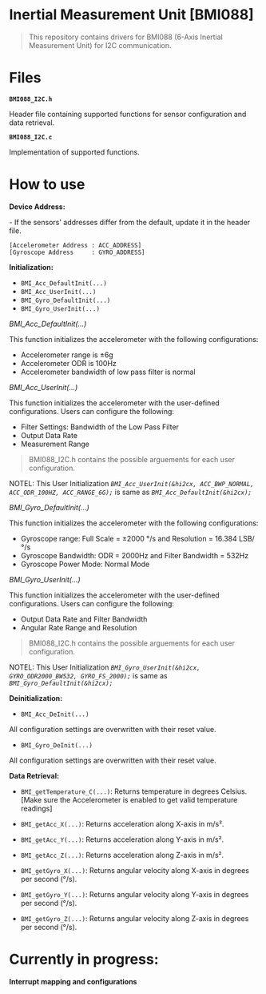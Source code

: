 # Inertial Measurement Unit [BMI088]

> This repository contains drivers for BMI088 (6-Axis Inertial Measurement Unit) for I2C communication.

# Files
**`BMI088_I2C.h`**
<p>Header file containing supported functions for sensor configuration and data retrieval. 

**`BMI088_I2C.c`**
<p> Implementation of supported functions.

# How to use
**Device Address:**
<p>- If the sensors' addresses differ from the default, update it in the header file.

`[Accelerometer Address : ACC_ADDRESS]`  
`[Gyroscope Address     : GYRO_ADDRESS]`  

**Initialization:**
- `BMI_Acc_DefaultInit(...)`
- `BMI_Acc_UserInit(...)`
- `BMI_Gyro_DefaultInit(...)`
- `BMI_Gyro_UserInit(...)`

*BMI_Acc_DefaultInit(...)* 
<p>This function initializes the accelerometer with the following configurations:

- Accelerometer range is ±6g
- Accelerometer ODR is 100Hz
- Accelerometer bandwidth of low pass filter is normal

*BMI_Acc_UserInit(...)* 
<p>This function initializes the accelerometer with the user-defined configurations.
Users can configure the following:

- Filter Settings: Bandwidth of the Low Pass Filter
- Output Data Rate
- Measurement Range

>BMI088_I2C.h contains the possible arguements for each user configuration.

NOTEL: This User Initialization *`BMI_Acc_UserInit(&hi2cx, ACC_BWP_NORMAL, ACC_ODR_100HZ, ACC_RANGE_6G);`* is same as *`BMI_Acc_DefaultInit(&hi2cx);`*


*BMI_Gyro_DefaultInit(...)* 
<p>This function initializes the accelerometer with the following configurations:

- Gyroscope range: Full Scale = ±2000 °/s and Resolution = 16.384 LSB/°/s
- Gyroscope Bandwidth: ODR = 2000Hz and Filter Bandwidth = 532Hz
- Gyroscope Power Mode: Normal Mode

*BMI_Gyro_UserInit(...)* 
<p>This function initializes the accelerometer with the user-defined configurations.
Users can configure the following:

- Output Data Rate and Filter Bandwidth
- Angular Rate Range and Resolution

>BMI088_I2C.h contains the possible arguements for each user configuration.

NOTEL: This User Initialization *`BMI_Gyro_UserInit(&hi2cx, GYRO_ODR2000_BW532, GYRO_FS_2000);`* is same as *`BMI_Gyro_DefaultInit(&hi2cx);`*

**Deinitialization:**
- `BMI_Acc_DeInit(...)`
<p> All configuration settings are overwritten with their reset value.

- `BMI_Gyro_DeInit(...)`
<p> All configuration settings are overwritten with their reset value.

**Data Retrieval:**
- `BMI_getTemperature_C(...)`: Returns temperature in degrees Celsius. [Make sure the Accelerometer is enabled to get valid temperature readings]

- `BMI_getAcc_X(...)`: Returns acceleration along X-axis in m/s².

- `BMI_getAcc_Y(...)`: Returns acceleration along Y-axis in m/s².

- `BMI_getAcc_Z(...)`: Returns acceleration along Z-axis in m/s².

- `BMI_getGyro_X(...)`: Returns angular velocity along X-axis in degrees per second (°/s).

- `BMI_getGyro_Y(...)`: Returns angular velocity along Y-axis in degrees per second (°/s).

- `BMI_getGyro_Z(...)`: Returns angular velocity along Z-axis in degrees per second (°/s).

# Currently in progress:
**Interrupt mapping and configurations**
